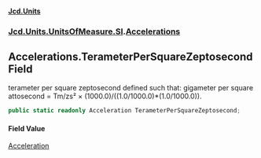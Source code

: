 #### [Jcd.Units](index 'index')
### [Jcd.Units.UnitsOfMeasure.SI](Jcd.Units.UnitsOfMeasure.SI 'Jcd.Units.UnitsOfMeasure.SI').[Accelerations](Accelerations 'Jcd.Units.UnitsOfMeasure.SI.Accelerations')

## Accelerations.TerameterPerSquareZeptosecond Field

terameter per square zeptosecond defined such that: gigameter per square attosecond = Tm/zs² ×
(1000.0)/((1.0/1000.0)*(1.0/1000.0)).

```csharp
public static readonly Acceleration TerameterPerSquareZeptosecond;
```

#### Field Value
[Acceleration](Acceleration 'Jcd.Units.UnitTypes.Acceleration')